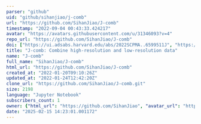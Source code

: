 ```yaml
---
parser: "github"
uid: "github/sihanjiao/j-comb"
url: "https://github.com/SihanJiao/J-comb"
timestamp: "2022-09-04 00:43:33.424217"
avatar: "https://avatars.githubusercontent.com/u/31346093?v=4"
repo_url: "https://github.com/SihanJiao/J-comb"
doi: ["https://ui.adsabs.harvard.edu/abs/2022SCPMA..6599511J", "https://ui.adsabs.harvard.edu/abs/2022ascl.soft08015J/abstract"]
title: "J-comb: Combine high-resolution and low-resolution data"
name: "J-comb"
full_name: "SihanJiao/J-comb"
html_url: "https://github.com/SihanJiao/J-comb"
created_at: "2022-01-20T09:10:26Z"
updated_at: "2022-01-24T12:42:20Z"
clone_url: "https://github.com/SihanJiao/J-comb.git"
size: 2198
language: "Jupyter Notebook"
subscribers_count: 1
owner: {"html_url": "https://github.com/SihanJiao", "avatar_url": "https://avatars.githubusercontent.com/u/31346093?v=4", "login": "SihanJiao", "type": "User"}
date: "2025-02-15 14:23:01.001172"
---
```

